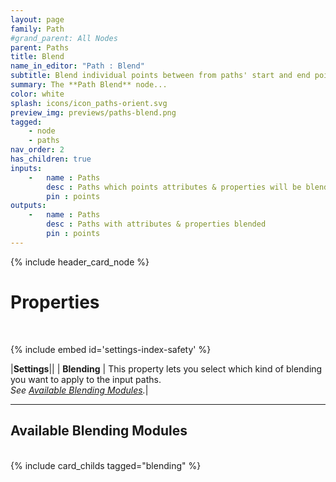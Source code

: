 ```yaml
---
layout: page
family: Path
#grand_parent: All Nodes
parent: Paths
title: Blend
name_in_editor: "Path : Blend"
subtitle: Blend individual points between from paths' start and end points.
summary: The **Path Blend** node...
color: white
splash: icons/icon_paths-orient.svg
preview_img: previews/paths-blend.png
tagged: 
    - node
    - paths
nav_order: 2
has_children: true
inputs:
    -   name : Paths
        desc : Paths which points attributes & properties will be blended
        pin : points
outputs:
    -   name : Paths
        desc : Paths with attributes & properties blended
        pin : points
---
```


{% include header_card_node %}

# Properties
<br> 

{% include embed id='settings-index-safety' %}

|**Settings**||
| **Blending**           | This property lets you select which kind of blending you want to apply to the input paths.<br>*See [Available Blending Modules](#available-blending-modules).*|

---
## Available Blending Modules
<br>
{% include card_childs tagged="blending" %}
